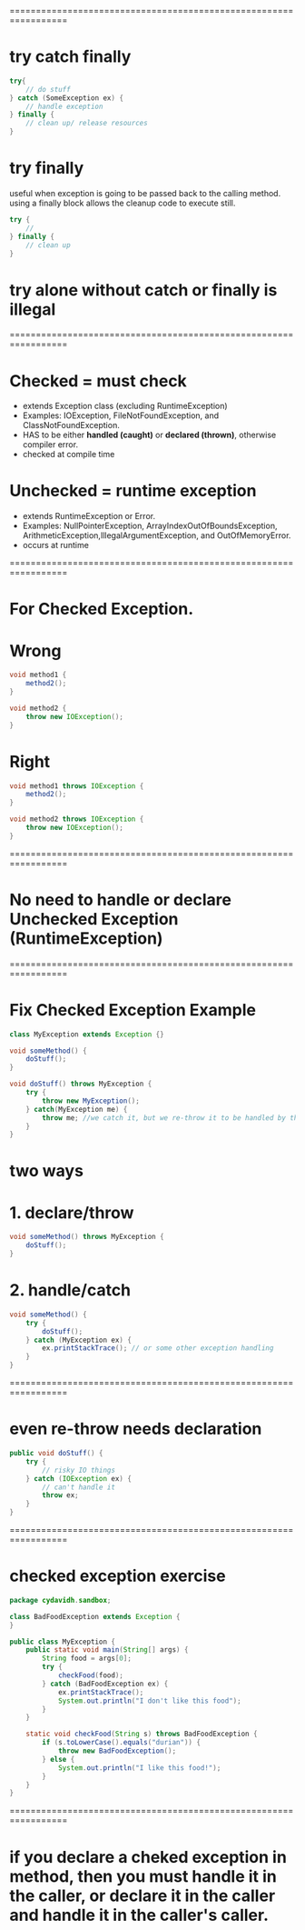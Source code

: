 
=================================================================
# try catch finally
```java
try{
    // do stuff
} catch (SomeException ex) {
    // handle exception
} finally {
    // clean up/ release resources
}
```
# try finally
useful when exception is going to be passed back to the calling method.
using a finally block allows the cleanup code to execute still.
```java
try {
    //
} finally {
    // clean up
}
```
# try alone without catch or finally is illegal
=================================================================
# Checked = must check
- extends Exception class (excluding RuntimeException)
- Examples: IOException, FileNotFoundException, and ClassNotFoundException.
- HAS to be either **handled (caught)** or **declared (thrown)**, otherwise compiler error.
- checked at compile time

# Unchecked = runtime exception 
- extends RuntimeException or Error.
- Examples: NullPointerException, ArrayIndexOutOfBoundsException, ArithmeticException,IllegalArgumentException, and OutOfMemoryError.
- occurs at runtime

<!-- **Rationale**: The rationale behind this design is that unchecked exceptions are usually indicative of programming errors, such as bugs in the logic of the program (e.g., NullPointerException, IndexOutOfBoundsException, IllegalArgumentException). These are conditions that typically should not be "handled" in the same way as checked exceptions (which represent predictable, often external, error conditions like file not found, database connection issues, etc.). Instead, unchecked exceptions often require fixing the underlying cause of the error in the code. -->
=================================================================
# For Checked Exception.
# Wrong
```java
void method1 {
    method2();
}

void method2 {
    throw new IOException();
}
```

# Right 
```java
void method1 throws IOException {
    method2();
}

void method2 throws IOException {
    throw new IOException();
}
```
=================================================================
# No need to handle or declare Unchecked Exception (RuntimeException)
=================================================================
# Fix Checked Exception Example
```java
class MyException extends Exception {}

void someMethod() {
    doStuff();
}

void doStuff() throws MyException {
    try {
        throw new MyException();
    } catch(MyException me) {
        throw me; //we catch it, but we re-throw it to be handled by the caller of doStuff(), which is someMethod() in this case.
    }
}
```
# two ways
# 1. declare/throw
```java
void someMethod() throws MyException {
    doStuff();
}
```
# 2. handle/catch
```java
void someMethod() {
    try {
        doStuff();
    } catch (MyException ex) {
        ex.printStackTrace(); // or some other exception handling
    }
}
```
=================================================================
# even re-throw needs declaration
```java
public void doStuff() {
    try {
        // risky IO things
    } catch (IOException ex) {
        // can't handle it
        throw ex;
    }
}
```
=================================================================
# checked exception exercise
```java
package cydavidh.sandbox;

class BadFoodException extends Exception {
}

public class MyException {
    public static void main(String[] args) {
        String food = args[0];
        try {
            checkFood(food);
        } catch (BadFoodException ex) {
            ex.printStackTrace();
            System.out.println("I don't like this food");
        }
    }

    static void checkFood(String s) throws BadFoodException {
        if (s.toLowerCase().equals("durian")) {
            throw new BadFoodException();
        } else {
            System.out.println("I like this food!");
        }
    }
}
```
=================================================================
# if you declare a cheked exception in method, then you must handle it in the caller, or declare it in the caller and handle it in the caller's caller.

